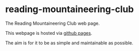# reading-mountaineering-club

The Reading Mountaineering Club web page.

This webpage is hosted via [github pages](https://pages.github.com/).

The aim is for it to be as simple and maintainable as possible.
